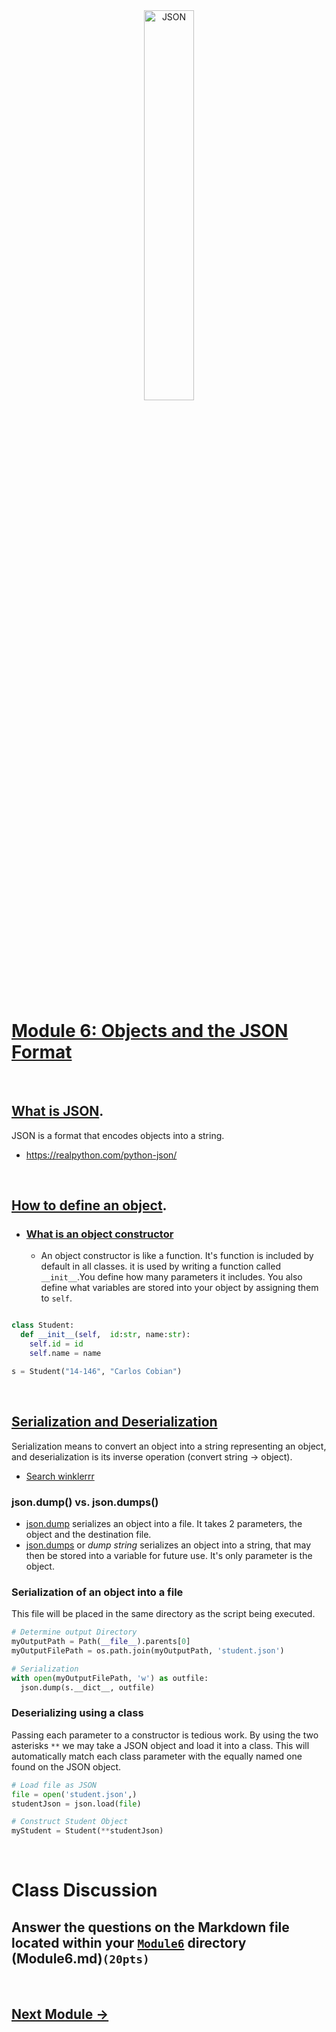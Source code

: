 <div style="text-align:center">
        <img    src="https://www.nylas.com/wp-content/uploads/JSON_Blog_Hero.png"
                title="JSON" 
                width="40%" 
                height="40%" />
</div>
<br>

# [Module 6: Objects and the JSON Format](https://www.geeksforgeeks.org/convert-class-object-to-json-in-python)

<br>

## [What is JSON](https://www.w3schools.com/whatis/whatis_json.asp).
JSON is a format that encodes objects into a string.
* https://realpython.com/python-json/
  
<br>

## [How to define an object](https://www.geeksforgeeks.org/convert-class-object-to-json-in-python/).
* ### [What is an object constructor](https://www.geeksforgeeks.org/constructors-in-python)
  * An object constructor is like a function. It's function is included by default in all classes. it is used by writing a function called `__init__`.You define how many parameters it includes. You also define what variables are stored into your object by assigning them to `self`.

```python

class Student:
  def __init__(self,  id:str, name:str):
    self.id = id
    self.name = name

s = Student("14-146", "Carlos Cobian")

```

<br>

## [Serialization and Deserialization](https://medium.com/swlh/object-serialization-and-deserialization-in-python-5fad3c2970a4)
 Serialization means to convert an object into a string representing an object, and deserialization is its inverse operation (convert string -> object). 
 * [Search winklerrr](https://stackoverflow.com/questions/3316762/what-is-deserialize-and-serialize-in-json)

### json.dump() vs. json.dumps()
* <u>json.dump</u> serializes an object into a file. It takes 2 parameters, the object and the destination file.
* <u>json.dumps</u> or *dump string* serializes an object into a string, that may then be stored into a variable for future use. It's only parameter is the object.

### Serialization of an object into a file
This file will be placed in the same directory as the script being executed.

```python
# Determine output Directory
myOutputPath = Path(__file__).parents[0]
myOutputFilePath = os.path.join(myOutputPath, 'student.json')

# Serialization
with open(myOutputFilePath, 'w') as outfile:
  json.dump(s.__dict__, outfile)
```

### Deserializing using a class
Passing each parameter to a constructor is tedious work. By using the two asterisks `**` we may take a JSON object and load it into a class. This will automatically match each class parameter with the equally named one found on the JSON object. 
```python
# Load file as JSON
file = open('student.json',)
studentJson = json.load(file)

# Construct Student Object
myStudent = Student(**studentJson)
```

<br>

# Class Discussion
## Answer the questions on the Markdown file located within your <u>`Module6`</u> directory (Module6.md)`(20pts)`
<!-- Welcome! These are your questions. -->
<!-- Answer using full sentences to receive all points. -->
<!-- 

What does JSON Stand for?

 - Answer: JavaScript Object Notation

Why are JSON formats important?

 - Answer: JSON file format helps in transmit and serialize all types of structured data. Allows you to perform asynchronous data calls without the need to do a page refresh. Helps you to transmit data between a server and web applications.

 Reference : "https://www.guru99.com/json-tutorial-example.html#:~:text=Application%20of%20JSON,-Here%20are%20some&text=Helps%20you%20to%20transfer%20data,a%20server%20and%20web%20applications".

Create an example of a JSON object with at least 4 values. It may represent anything but it must be original.

 - Answer:
experimentFacts = {
   "animal" : "zebra",
   "food" : "grass",
   "velocity" : 40,
   "habitat" : "savanna woodlands"
 }

What is the difference between serialization and deserialization?

 - Answer: Serialization converts the state of an object into a byte stream. Deserialization uses the byte stream to recreate the object.
 
 Reference :"https://www.geeksforgeeks.org/serialization-in-java/#:~:text=Serialization%20is%20a%20mechanism%20of,used%20to%20persist%20the%20object."

Research data persistance. What did you find?

 - Answer: Data Persistence is a means for an application to persist and retrieve information from a non-volatile storage system.

 Reference : "https://www.ibm.com/docs/en/was-liberty/nd?topic=overview-java-persistence-api-jpa" 

Type down any class notes below this sentence:



Lackluster responses may result in point deductions.
-->

<br>

## [Next Module ->](/../../tree/main/Modules/Module7/Module7.md)

